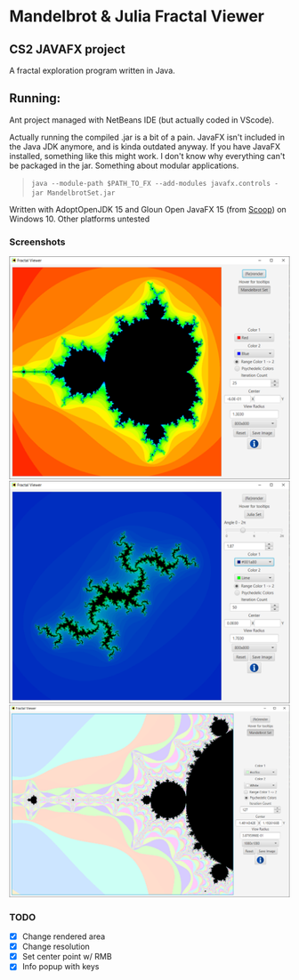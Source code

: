 # Mandelbrot & Julia Fractal Viewer #
## CS2 JAVAFX project ##

A fractal exploration program written in Java.

## Running:
Ant project managed with NetBeans IDE (but actually coded in VScode).

Actually running the compiled .jar is a bit of a pain. JavaFX isn't included in the Java JDK anymore, and is kinda outdated anyway.
If you have JavaFX installed, something like this might work. I don't know why everything can't be packaged in the jar. Something about modular applications.
> `java --module-path $PATH_TO_FX --add-modules javafx.controls -jar MandelbrotSet.jar`


Written with AdoptOpenJDK 15 and Gloun Open JavaFX 15 (from [Scoop](https://github.com/lukesampson/scoop)) on Windows 10. Other platforms untested

### Screenshots ###
![main](images/main.png)
![julia](images/julia.png)
![zoom](images/zoom.png)

### TODO ###
- [x] Change rendered area
- [x] Change resolution
- [x] Set center point w/ RMB
- [x] Info popup with keys